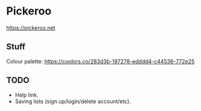 # Pickeroo

https://pickeroo.net

## Stuff

Colour palette: https://coolors.co/283d3b-197278-edddd4-c44536-772e25

## TODO

* Help link.
* Saving lists (sign up/login/delete account/etc).
